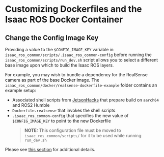 # Customizing Dockerfiles and the Isaac ROS Docker Container

## Change the Config Image Key

Providing a value to the `$CONFIG_IMAGE_KEY` variable in `isaac_ros_common/scripts/.isaac_ros_common-config` before running the `isaac_ros_common/scripts/run_dev.sh` script allows you to select a different base image upon which to build the Isaac ROS layers.

For example, you may wish to bundle a dependency for the RealSense camera as part of the base Docker image. The `isaac_ros_common/docker/realsense-dockerfile-example` folder contains an example setup:

- Associated shell scripts from [JetsonHacks](https://jetsonhacks.com/) that prepare build on `aarch64` and ROS2 Humble
- `Dockerfile.realsense` that invokes the shell scripts
- `.isaac_ros_common-config` that specifies the new value of `$CONFIG_IMAGE_KEY` to point to the new Dockerfile
    > **NOTE:** This configuration file must be moved to `isaac_ros_common/scripts/` for it to be used while running `run_dev.sh`

Please see [this section](../README.md#configuring-run_devsh) for additional details.
